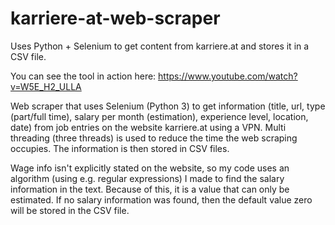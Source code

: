 # karriere-at-web-scraper
Uses Python + Selenium to get content from karriere.at and stores it in a CSV file.

You can see the tool in action here: https://www.youtube.com/watch?v=W5E_H2_ULLA

Web scraper that uses Selenium (Python 3) to get information (title, url, type (part/full time), salary per month (estimation), experience level, location, date) from job entries on the website karriere.at using a VPN. Multi threading (three threads) is used to reduce the time the web scraping occupies. The information is then stored in CSV files.

Wage info isn't explicitly stated on the website, so my code uses an algorithm (using e.g. regular expressions) I made to find the salary information in the text. Because of this, it is a value that can only be estimated. If no salary information was found, then the default value zero will be stored in the CSV file.
